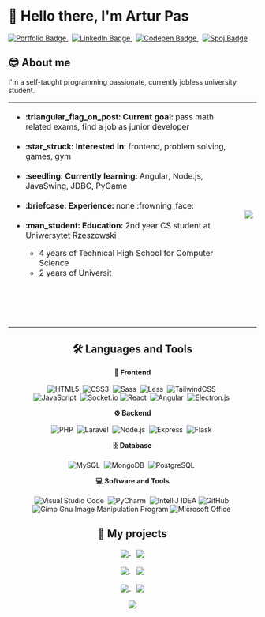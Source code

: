 # :wave: Hello there, I'm Artur Pas
<a href="https://pas-artur.000webhostapp.com">
<img src="https://img.shields.io/badge/Portfolio-202c59?style=for-the-badge&logo=About.me&logoColor=white" alt="Portfolio Badge"/>
</a>
&nbsp;

<a href="https://www.linkedin.com/in/artur-pas/">
<img src="https://img.shields.io/badge/LinkedIn-0077B5?style=for-the-badge&logo=linkedin&logoColor=white" alt="LinkedIn Badge"/>
</a>
&nbsp;

<a href="https://codepen.io/Pasek108">
<img src="https://img.shields.io/badge/Codepen-000000?style=for-the-badge&logo=codepen&logoColor=white" alt="Codepen Badge"/>
</a>
&nbsp;

<a href="https://pl.spoj.com/users/artur_pas/">
<img src="https://img.shields.io/badge/Spoj-337AB7?style=for-the-badge&logo=C&logoColor=white" alt="Spoj Badge"/>
</a>

<!-- ------------------- About me ------------------- -->
## :sunglasses: About me
I'm a self-taught programming passionate, currently jobless university student.

<table>
<tr>
<td>
<ul>
<li><b>:triangular_flag_on_post: Current goal:</b> pass math related exams, find a job as junior developer</li>
<br>
<li><b>:star_struck: Interested in:</b> frontend, problem solving, games, gym</li>
<br>
<li><b>:seedling: Currently learning:</b> Angular, Node.js, JavaSwing, JDBC, PyGame</li>
<br>
<li><b>:briefcase: Experience:</b> none :frowning_face:</li>
<br>
<li><b>:man_student: Education:</b> 2nd year CS student at <a href="https://www.ur.edu.pl/kolegia/kolegium-nauk-przyrodniczych/student/kierunki/informatyka">Uniwersytet Rzeszowski</a></li>
<ul>
<li>4 years of Technical High School for Computer Science</li>
<li>2 years of Universit</li>
</ul>
</ul>
<div>&nbsp;&nbsp;&nbsp;&nbsp;&nbsp;&nbsp;&nbsp;&nbsp;</div>
<div>&nbsp;&nbsp;&nbsp;&nbsp;&nbsp;&nbsp;&nbsp;&nbsp;</div>
<div>&nbsp;&nbsp;&nbsp;&nbsp;&nbsp;&nbsp;&nbsp;&nbsp;</div>
<div>&nbsp;&nbsp;&nbsp;&nbsp;&nbsp;&nbsp;&nbsp;&nbsp;</div>
</td>
<td align="right">
<a href="https://github.com/Pasek108">
<img align="center" src="https://pasek108-5b3r.vercel.app/api/top-langs/?username=Pasek108&show_icons=true&theme=radical&langs_count=10" />
</a>
</td>
</tr>
</table>


<!-- ------------------- Languages and tools ------------------- -->
<div align = "center">
<h2 align="center">🛠️ Languages and Tools</h2>

<b>🦋 Frontend</b><br><br>
![HTML5](https://img.shields.io/badge/-HTML5-E34F26?style=for-the-badge&logo=html5&logoColor=white)&nbsp;
![CSS3](https://img.shields.io/badge/-CSS3-1572B6?style=for-the-badge&logo=css3)&nbsp;
![Sass](https://img.shields.io/badge/-Sass-CC6699?style=for-the-badge&logo=sass&logoColor=white)&nbsp;
![Less](https://img.shields.io/badge/less-2B4C80?style=for-the-badge&logo=less&logoColor=white)&nbsp;
![TailwindCSS](https://img.shields.io/badge/-Tailwind_CSS-38B2AC?style=for-the-badge&logo=tailwind-css&logoColor=white)&nbsp;
<br>
![JavaScript](https://img.shields.io/badge/javascript-%23323330.svg?style=for-the-badge&logo=javascript&logoColor=%23F7DF1E)&nbsp;
![Socket.io](https://img.shields.io/badge/Socket.io-black?style=for-the-badge&logo=socket.io&badgeColor=010101)
![React](https://img.shields.io/badge/-React-%23404d59?style=for-the-badge&logo=react)&nbsp;
![Angular](https://img.shields.io/badge/angular-%23DD0031.svg?style=for-the-badge&logo=angular&logoColor=white)&nbsp;
![Electron.js](https://img.shields.io/badge/Electron-191970?style=for-the-badge&logo=Electron&logoColor=white)&nbsp;

<b>⚙️ Backend</b><br><br>
![PHP](https://img.shields.io/badge/php-%23777BB4.svg?style=for-the-badge&logo=php&logoColor=white)&nbsp;
![Laravel](https://img.shields.io/badge/laravel-%23FF2D20.svg?style=for-the-badge&logo=laravel&logoColor=white)&nbsp;
![Node.js](https://img.shields.io/badge/node.js-339933.svg?style=for-the-badge&logo=nodedotjs&logoColor=white)&nbsp;
![Express](https://img.shields.io/badge/express-000000.svg?style=for-the-badge&logo=express&logoColor=white)&nbsp;
![Flask](https://img.shields.io/badge/flask-%23000.svg?style=for-the-badge&logo=flask&logoColor=white)&nbsp;

<b>🗄️ Database</b></summary><br><br>
![MySQL](https://img.shields.io/badge/-MySQL-00000F?style=for-the-badge&logo=mysql)&nbsp;
![MongoDB](https://img.shields.io/badge/-MongoDB-47A248?style=for-the-badge&logo=mongodb&logoColor=white)&nbsp;
![PostgreSQL](https://img.shields.io/badge/postgres-%23316192.svg?style=for-the-badge&logo=postgresql&logoColor=white)&nbsp;

<b>💻 Software and Tools</b><br><br>
![Visual Studio Code](https://img.shields.io/badge/-VSCODE-007ACC?style=for-the-badge&&logo=visual-studio-code&logoColor=white)&nbsp;
![PyCharm](https://img.shields.io/badge/pycharm-143?style=for-the-badge&logo=pycharm&logoColor=black&color=black&labelColor=green)&nbsp;
![IntelliJ IDEA](https://img.shields.io/badge/IntelliJIDEA-000000.svg?style=for-the-badge&logo=intellij-idea&logoColor=white)
![GitHub](https://img.shields.io/badge/-GitHub-181717?style=for-the-badge&logo=github)&nbsp;
![Gimp Gnu Image Manipulation Program](https://img.shields.io/badge/Gimp-657D8B?style=for-the-badge&logo=gimp&logoColor=FFFFFF)
![Microsoft Office](https://img.shields.io/badge/-MS%20Office-D83B01?style=for-the-badge&logo=microsoft-office&logoColor=white)&nbsp;
</div>

<!-- ------------------- My projects ------------------- -->
<div align="center">
<h2 align="center">📂 My projects</h2>
   
<div align="center"> 
   <a href="https://github.com/Pasek108/TicTacToe">
      <img align="center" src="https://pasek108-5b3r.vercel.app/api/pin/?username=Pasek108&repo=TicTacToe&theme=github_dark" />
   </a>
   &nbsp;&nbsp;
   <a href="https://github.com/Pasek108/BeFunge93Interpreter">
      <img align="center" src="https://pasek108-5b3r.vercel.app/api/pin/?username=Pasek108&repo=BeFunge93Interpreter&theme=github_dark" />
   </a>
</div><br>
   
<div align="center"> 
   <a href="https://github.com/Pasek108/GoblinSlayer">
      <img align="center" src="https://pasek108-5b3r.vercel.app/api/pin/?username=Pasek108&repo=GoblinSlayer&theme=github_dark" />
   </a>
   &nbsp;&nbsp;   
   <a href="https://github.com/Pasek108/Weather">
      <img align="center" src="https://pasek108-5b3r.vercel.app/api/pin/?username=Pasek108&repo=Weather&theme=github_dark" />
   </a>
</div><br>
   
<div align="center"> 
   <a href="https://github.com/Pasek108/ConnectGame">
      <img align="center" src="https://pasek108-5b3r.vercel.app/api/pin/?username=Pasek108&repo=ConnectGame&theme=github_dark" />
   </a>
   &nbsp;&nbsp;
   <a href="https://github.com/Pasek108/DeerKiller">
      <img align="center" src="https://pasek108-5b3r.vercel.app/api/pin/?username=Pasek108&repo=DeerKiller&theme=github_dark" />
   </a>
</div><br>
   
<div align="center">  
   <a href="https://github.com/Pasek108/TimeApp">
      <img align="center" src="https://pasek108-5b3r.vercel.app/api/pin/?username=Pasek108&repo=TimeApp&theme=github_dark" />
   </a>
</div>
   
</div>



